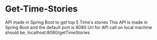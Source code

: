 # Get-Time-Stories
API made in Spring Boot to get top 5 Time's stories
This API is made in Spring Boot and the default port is 8080
Url for API call on local machine should be, localhost:8080/getTimeStories
